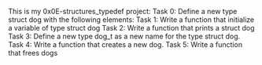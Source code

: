 This is my  0x0E-structures\_typedef project:
Task 0: Define a new type struct dog with the following elements:
Task 1: Write a function that initialize a variable of type struct dog
Task 2: Write a function that prints a struct dog
Task 3: Define a new type dog\_t as a new name for the type struct dog.
Task 4: Write a function that creates a new dog.
Task 5: Write a function that frees dogs
